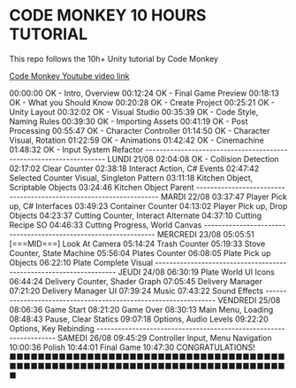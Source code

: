 # CODE MONKEY 10 HOURS TUTORIAL

This repo follows the 10h+ Unity tutorial by Code Monkey

[Code Monkey Youtube video link](https://www.youtube.com/watch?v=AmGSEH7QcDg)

00:00:00 OK - Intro, Overview
00:12:24 OK - Final Game Preview
00:18:13 OK - What you Should Know
00:20:28 OK - Create Project
00:25:21 OK - Unity Layout
00:32:02 OK - Visual Studio
00:35:39 OK - Code Style, Naming Rules
00:39:30 OK - Importing Assets
00:41:19 OK - Post Processing
00:55:47 OK - Character Controller
01:14:50 OK - Character Visual, Rotation
01:22:59 OK - Animations
01:42:42 OK - Cinemachine
01:48:32 OK - Input System Refactor
------------------------------------------------------------------- LUNDI 21/08
02:04:08 OK - Collision Detection
02:17:02 Clear Counter
02:38:18 Interact Action, C# Events
02:47:42 Selected Counter Visual, Singleton Pattern
03:11:18 Kitchen Object, Scriptable Objects
03:24:46 Kitchen Object Parent
------------------------------------------------------------------- MARDI 22/08
03:37:47 Player Pick up, C# Interfaces
03:49:23 Container Counter
04:13:02 Player Pick up, Drop Objects
04:23:37 Cutting Counter, Interact Alternate
04:37:10 Cutting Recipe SO
04:46:33 Cutting Progress, World Canvas
---------------------------------------------------------------- MERCREDI 23/08
05:05:51 [===MID===] Look At Camera
05:14:24 Trash Counter
05:19:33 Stove Counter, State Machine
05:56:04 Plates Counter
06:08:05 Plate Pick up Objects
06:22:10 Plate Complete Visual
------------------------------------------------------------------- JEUDI 24/08
06:30:19 Plate World UI Icons
06:44:24 Delivery Counter, Shader Graph
07:05:45 Delivery Manager
07:21:20 Delivery Manager UI
07:39:24 Music
07:43:22 Sound Effects
---------------------------------------------------------------- VENDREDI 25/08
08:06:36 Game Start
08:21:20 Game Over
08:30:13 Main Menu, Loading
08:48:43 Pause, Clear Statics
09:07:18 Options, Audio Levels
09:22:20 Options, Key Rebinding
------------------------------------------------------------------ SAMEDI 26/08
09:45:29 Controller Input, Menu Navigation
10:00:36 Polish
10:44:01 Final Game
10:47:30 CONGRATULATIONS!
■■■■■■■■■■■■■■■■■■■■■■■■■■■■■■■■■■■■■■■■■■■■■■■■■■■■■■■■■■■■■■■■■■■■■■■■■■■■■■■
